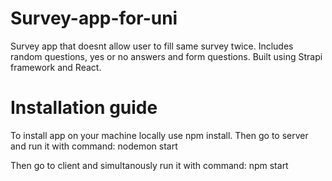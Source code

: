 # Survey-app-for-uni

Survey app that doesnt allow user to fill same survey twice. Includes random questions, yes or no answers and form questions. Built using Strapi framework and React.

# Installation guide

To install app on your machine locally use npm install.
Then go to server and run it with command:
nodemon start

Then go to client and simultanously run it with command:
npm start
